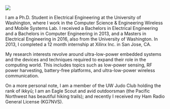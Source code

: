 ---
---
<img class="floatleft" src="/bryce.jpg" />

I am a Ph.D. Student in Electrical Engineering at the University of Washington,
where I work in the Computer Science & Engineering Wireless and Mobile Systems Lab.
I received a Bachelors in Electrical Engineering and a Bachelors in Computer Engineering
in 2013, and a Masters in Electrical Engineering in 2016, also from the University of
Washington. In 2013, I completed a 12 month internship at Xilinx Inc. in San Jose, CA.

My research interests revolve around ultra-low-power embedded systems and the devices and
techniques required to expand their role in the computing world. This includes topics such
as low-power sensing, RF power harvesting, battery-free platforms, and ultra-low-power
wireless communication.

On a more personal note, I am a member of the UW Judo Club holding the rank of ikkyū;
I am an Eagle Scout and avid outdoorsman (the Pacific Northwest has beautiful hiking trails);
and recently I received my Ham Radio General License (KG7NVS).
